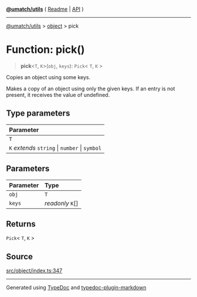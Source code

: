 [**@umatch/utils**](../../README.md) ( [Readme](../../README.md) \| [API](../../API.md) )

---

[@umatch/utils](../../API.md) > [object](../README.md) > pick

# Function: pick()

> **pick**\<`T`, `K`\>(`obj`, `keys`): `Pick`\< `T`, `K` \>

Copies an object using some keys.

Makes a copy of an object using only the given keys. If an entry is
not present, it receives the value of undefined.

## Type parameters

| Parameter                                      |
| :--------------------------------------------- |
| `T`                                            |
| `K` _extends_ `string` \| `number` \| `symbol` |

## Parameters

| Parameter | Type             |
| :-------- | :--------------- |
| `obj`     | `T`              |
| `keys`    | _readonly_ `K`[] |

## Returns

`Pick`\< `T`, `K` \>

## Source

[src/object/index.ts:347](https://github.com/umatch-oficial/utils/blob/a9008ad/src/object/index.ts#L347)

---

Generated using [TypeDoc](https://typedoc.org/) and [typedoc-plugin-markdown](https://www.npmjs.com/package/typedoc-plugin-markdown)
